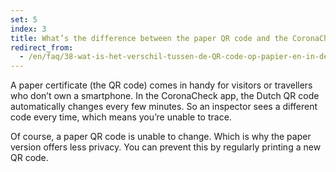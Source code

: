 ```yaml
---
set: 5
index: 3
title: What’s the difference between the paper QR code and the CoronaCheck app?
redirect_from: 
  - /en/faq/38-wat-is-het-verschil-tussen-de-QR-code-op-papier-en-in-de-CoronaCheck app
---
```

A paper certificate (the QR code) comes in handy for visitors or travellers who don’t own a smartphone. In the CoronaCheck app, the Dutch QR code automatically changes every few minutes. So an inspector sees a different code every time, which means you’re unable to trace.
 
Of course, a paper QR code is unable to change. Which is why the paper version offers less privacy. You can prevent this by regularly printing a new QR code.
